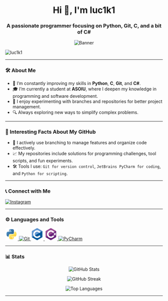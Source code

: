 <h1 align="center">Hi 👋, I'm luc1k1</h1>
<h3 align="center">A passionate programmer focusing on Python, Git, C, and a bit of C#</h3>

<p align="center">
  <img src="https://cdn.myanimelist.net/s/common/uploaded_files/1495562974-132e9ffc4a5621a06de56324cb10f045.jpeg" alt="Banner" />
</p>

<p align="left"> <img src="https://komarev.com/ghpvc/?username=luc1k1&label=Profile%20views&color=blueviolet&style=flat" alt="luc1k1" /> </p>

---

### 🛠️ About Me
- 🌱 I’m constantly improving my skills in **Python**, **C**, **Git**, and **C#**.
- 🎓 I’m currently a student at **ASOIU**, where I deepen my knowledge in programming and software development.
- 📂 I enjoy experimenting with branches and repositories for better project management.
- 🔍 Always exploring new ways to simplify complex problems.

---

### 🧩 Interesting Facts About My GitHub
- 🚀 I actively use branching to manage features and organize code effectively.
- 📈 My repositories include solutions for programming challenges, tool scripts, and fun experiments.
- 🛠️ Tools I use: `Git for version control`, `JetBrains PyCharm for coding`, and `Python for scripting`.

---

### 📞 Connect with Me
<p align="left">
<a href="https://www.instagram.com/real_code_for_me" target="_blank">
  <img src="https://upload.wikimedia.org/wikipedia/commons/a/a5/Instagram_icon.png" alt="Instagram" width="40" height="40" />
</a>
</p>

---

### ⚙️ Languages and Tools
<p align="left">
  <a href="https://www.python.org" target="_blank">
    <img src="https://raw.githubusercontent.com/devicons/devicon/master/icons/python/python-original.svg" alt="Python" width="40" height="40" />
  </a>
  <a href="https://git-scm.com/" target="_blank">
    <img src="https://www.vectorlogo.zone/logos/git-scm/git-scm-icon.svg" alt="Git" width="40" height="40" />
  </a>
  <a href="https://en.wikipedia.org/wiki/C_(programming_language)" target="_blank">
    <img src="https://raw.githubusercontent.com/devicons/devicon/master/icons/c/c-original.svg" alt="C" width="40" height="40" />
  </a>
  <a href="https://learn.microsoft.com/en-us/dotnet/csharp/" target="_blank">
    <img src="https://raw.githubusercontent.com/devicons/devicon/master/icons/csharp/csharp-original.svg" alt="C#" width="40" height="40" />
  </a>
  <a href="https://www.jetbrains.com/pycharm/" target="_blank">
    <img src="https://upload.wikimedia.org/wikipedia/commons/1/1d/PyCharm_Icon.svg" alt="PyCharm" width="40" height="40" />
  </a>
</p>

---

### 📊 Stats
<p align="center">
  <img src="https://github-readme-stats.vercel.app/api?username=luc1k1&show_icons=true&theme=radical" alt="GitHub Stats" />
</p>

<p align="center">
  <img src="https://github-readme-streak-stats.herokuapp.com/?user=luc1k1&theme=radical" alt="GitHub Streak" />
</p>

<p align="center">
  <img src="https://github-readme-stats.vercel.app/api/top-langs/?username=luc1k1&layout=compact&theme=radical" alt="Top Languages" />
</p>

---
